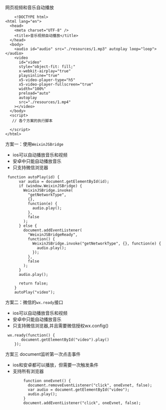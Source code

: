 网页视频和音乐自动播放		


```
	<!DOCTYPE html>
<html lang="en">
  <head>
    <meta charset="UTF-8" />
    <title>音乐视频自动播放</title>
  </head>
  <body>
    <audio id="audio" src="./resources/1.mp3" autoplay loop="loop"></audio>
    <video
      id="video"
      style="object-fit: fill;"
      x-webkit-airplay="true"
      playsinline="true"
      x5-video-player-type="h5"
      x5-video-player-fullscreen="true"
      width="100%"
      preload="auto"
      autoplay
      src="./resources/1.mp4"
    ></video>
  </body>
  <script>
   // 各个方案的执行脚本

  </script>
</html>
```

方案一：使用```WeixinJSBridge```
- ios可以自动播放音乐和视频
- 安卓中只能自动播放音乐
- 只支持微信浏览器
```
 function autoPlay(id) {
      var audio = document.getElementById(id);
      if (window.WeixinJSBridge) {
        WeixinJSBridge.invoke(
          "getNetworkType",
          {},
          function(e) {
            audio.play();
          },
          false
        );
      } else {
        document.addEventListener(
          "WeixinJSBridgeReady",
          function() {
            WeixinJSBridge.invoke("getNetworkType", {}, function(e) {
              audio.play();
            });
          },
          false
        );
      }
      audio.play();

      return false;
    }
    autoPlay("video");
```


方案二：微信的```wx.ready```接口
- ios可以自动播放音乐和视频
- 安卓中只能自动播放音乐
- 只支持微信浏览器,并且需要微信授权wx.config()
```
 wx.ready(function() {
       document.getElementById("video").play()
    });
```

方案三 document监听第一次点击事件
- ios和安卓都可以播放，但需要一次触发条件
- 支持所有浏览器
```
	 	function oneEvnet() {
		  document.removeEventListener("click", oneEvnet, false);
		  var audio = document.getElementById("video");
		  audio.play();
		}
		document.addEventListener("click", oneEvnet, false);
```